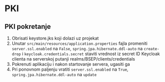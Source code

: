 # PKI

## PKI pokretanje

1) Obrisati keystore.jks koji dolazi uz projekat
2) Unutar `src/main/resources/application.properties` fajla promeniti `server.ssl.enabled` na `False`, `spring.jpa.hibernate.ddl-auto` na `create-drop` i `keycloak.credentials.secret` staviti vrednost iz secret ID Keycloak clienta na serverskoj putanji realms/BSEP/clients/credentials
3) Pokrenuti aplikaciju i nakon startovanje servera, ugasiti ga
4) Pri ponovnom paljenju vratiti  `server.ssl.enabled` na `True`, `spring.jpa.hibernate.ddl-auto` na `update`
